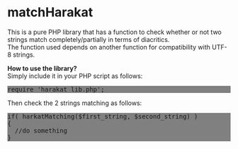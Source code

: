 # matchHarakat
This is a pure PHP library that has a function to check whether or not two strings match completely/partially in terms of diacritics.<br>
The function used depends on another function for compatibility with UTF-8 strings.<br>

<strong>How to use the library?</strong>
<br>Simply include it in your PHP script as follows:<br>
<pre style="background-color:grey;">require 'harakat_lib.php';</pre>

Then check the 2 strings matching as follows:<br>
<pre style="background-color:grey;">
if( harkatMatching($first_string, $second_string) )
{
  //do something
}
</pre>
